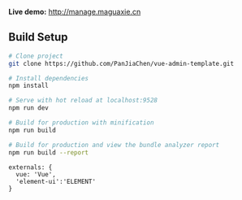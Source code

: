 
**Live demo:** http://manage.maguaxie.cn

## Build Setup

```bash
# Clone project
git clone https://github.com/PanJiaChen/vue-admin-template.git

# Install dependencies
npm install

# Serve with hot reload at localhost:9528
npm run dev

# Build for production with minification
npm run build

# Build for production and view the bundle analyzer report
npm run build --report
```

```
externals: {
  vue: 'Vue',
  'element-ui':'ELEMENT'
}
```

